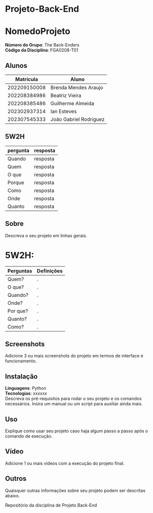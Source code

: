 # Projeto-Back-End

# NomedoProjeto

**Número do Grupo**: The Back-Enders<br>
**Código da Disciplina**: FGA0208-T01<br>

## Alunos
|Matrícula | Aluno |
| -- | -- |
| 202209150008  |  Brenda Mendes Araujo |
| 202208384986  |  Beatriz Vieira |
| 202208385486  |  Guilherme Almeida |
| 202302937314  |  Ian Esteves |
| 202307545333  |  João Gabriel Rodriguez |

## 5W2H
| pergunta | resposta |
| -- | -- |
| Quando  |  resposta |
| Quem  |  resposta |
| O que  |  resposta |
| Porque  |  resposta |
| Como  |  resposta |
| Onde  |  resposta |
| Quanto  |  resposta |

## Sobre 
Descreva o seu projeto em linhas gerais. 

# <strong>5W2H:</strong>

Perguntas | Definições
--------------------------------|------------------------------------------------------------
Quem? | .
O que? | .
Quando? | .
Onde? | .
Por que? | .
Quanto? | .
Como? |.

## Screenshots
Adicione 3 ou mais screenshots do projeto em termos de interface e funcionamento.

## Instalação 
**Linguagens**: Python<br>
**Tecnologias**: xxxxxx<br>
Descreva os pré-requisitos para rodar o seu projeto e os comandos necessários.
Insira um manual ou um script para auxiliar ainda mais.

## Uso 
Explique como usar seu projeto caso haja algum passo a passo após o comando de execução.

## Vídeo
Adicione 1 ou mais vídeos com a execução do projeto final.

## Outros 
Quaisquer outras informações sobre seu projeto podem ser descritas abaixo.


Repositório da disciplina de Projeto Back-End

